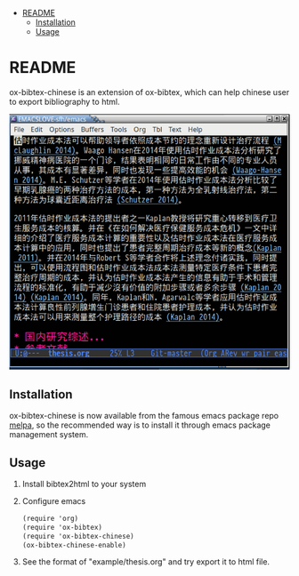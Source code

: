 - [README](#readme)
  - [Installation](#installation)
  - [Usage](#usage)

# README<a id="org70750e1"></a>

ox-bibtex-chinese is an extension of ox-bibtex, which can help chinese user
to export bibliography to html.

![img](./snapshots/ox-bibtex-chinese.gif)

## Installation<a id="orga41f194"></a>

ox-bibtex-chinese is now available from the famous emacs package repo
[melpa](http://melpa.milkbox.net/), so the recommended way is to install it
through emacs package management system.

## Usage<a id="org5804f89"></a>

1.  Install bibtex2html to your system
2.  Configure emacs

        (require 'org)
        (require 'ox-bibtex)
        (require 'ox-bibtex-chinese)
        (ox-bibtex-chinese-enable)
3.  See the format of "example/thesis.org" and try export it to html file.
